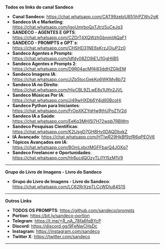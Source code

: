 **Todos os links do canal Sandeco**

- **Canal Sandeco**: https://chat.whatsapp.com/CAT99zebiU851jhPZWv2gK  
- **Sandeco IA e Marketing**: https://chat.whatsapp.com/IgoUmrboQxTJtrz5uCeJq3  
- **SANDECO - AGENTES E GPTS**: https://chat.whatsapp.com/CZDrT4XQWzhGbnmilAQaF1  
- **SANDECO - PROMPTS e GPT´s**: https://chat.whatsapp.com/CHSHD31NE6sKrzJOjuP2z0  
- **Sandeco Agentes e Prompts**: https://chat.whatsapp.com/Idfdy08ZO9iE1J1GgHliB5  
- **Sandeco Agentes e Prompts 2**: https://chat.whatsapp.com/D9R04acMf4i83ddHZGIkEM  
- **Sandeco Imagens IA**: https://chat.whatsapp.com/JiZb5tocGekKo6WKMv8b72  
- **Sandeco IA no Direito**: https://chat.whatsapp.com/HixCBL9ZLwE8s1Ulfn2JVL  
- **Sandeco Músicas Por IA**: https://chat.whatsapp.com/Ji49wHXDb6Y4jdIl0BcoHi  
- **Sandeco Python para Iniciantes**: https://chat.whatsapp.com/FrOpXKZYqHw9thUPoZ1V2d  
- **Sandeco IA a Saúde**: https://chat.whatsapp.com/EeKq3MHI5I7H72wpb7RBWm  
- **Sandeco Pesquisas Científicas**: https://chat.whatsapp.com/K2lJsgD7GH8Hv0DAQDbxkZ  
- **IA Avançado**: https://chat.whatsapp.com/HTIwR29HkBf9zfR6qPEOV6  
- **Tópicos Avançados em IA**: https://chat.whatsapp.com/BOmLxbctMGFFbarQ4JOXq7
- **Sandeco Freelancer e Oportunidades**: https://chat.whatsapp.com/Hr8ucdQOzyTLi1YI5zM1V9

---

**Grupo do Livro de Imagens - Livro do Sandeco**

- **Grupo do Livro de Imagens - Livro do Sandeco**: https://chat.whatsapp.com/LC62RrXzpTLCcWDIu84S1S

---

**Outros Links**

- **TODOS OS PROMPTS**: https://github.com/sandeco/prompts  
- **Portion**: https://bit.ly/sandeco-portion  
- **Telegram**: https://t.me/+R_nA_78fa6fqBYcP  
- **Discord**: https://discord.gg/9FeNwCHsDc  
- **Instagram**: https://instagram.com/sandeco  
- **Twitter X**: https://twitter.com/sandeco  

---
